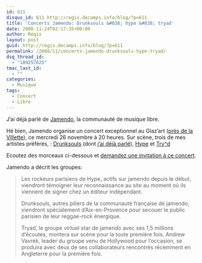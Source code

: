 ```yaml
---
id: 611
disqus_id: 611 http://regis.decamps.info/blog/?p=611
title: 'Concerts Jamendo: Drunksouls &#038; hype &#038; tryad'
date: 2008-11-24T02:17:35+00:00
author: Régis
layout: post
guid: http://regis.decamps.info/blog/?p=611
permalink: /2008/11/concerts-jamendo-drunksouls-hype-tryad/
dsq_thread_id:
  - "189257625"
tmac_last_id:
  - ""
categories:
  - Musique
tags:
  - Concert
  - Libre
---
```

J’ai déjà parlé de [Jamendo](http://www.jamendo.com/fr/), la communauté de musique libre.

Hé bien, Jamendo organise un concert exceptionnel au Glaz’art ([près de la Villette](http://maps.google.com/maps?f=q&hl=fr&geocode=&q=7+avenue+de+la+Porte+de+la+Villette,+paris+(glaz%27art)&sll=48.533608,4.142398&sspn=0.009705,0.019226&g=7+avenue+de+la+Porte+de+la+Villette,+paris&ie=UTF8&z=16&iwloc=addr)), ce mercredi 26 novembre à 20 heures. Sur scène, trois de mes artistes préférés, : [Drunksouls](http://www.jamendo.com/fr/artist/drunksouls) (dont [j’ai déjà parlé](http://regis.decamps.info/blog/2006/03/drunksouls/)), [Hype](http://www.jamendo.com/fr/artist/hype) et [Try^d](http://www.jamendo.com/fr/artist/tryad)

<div align="center">
</div>

Ecoutez des morceaux ci-dessous et [demandez une invitation à ce concert](http://blog.jamendo.com/2008/11/10/jamendo-fait-son-show).
  
<!--more-->


  
Jamendo a décrit les groupes:

> Les rockeurs parisiens de Hype, actifs sur jamendo depuis le début, viendront témoigner leur reconnaissance au site au moment où ils viennent de signer chez un éditeur indépendant.
> 
> Drunksouls, autres piliers de la communauté française de jamendo, viendront spécialement d’Aix-en-Provence pour secouer le public parisien de leur reggae-rock énergique.
> 
> Tryad, le groupe virtuel star de jamendo avec ses 1,5 millions d’écoutes, montera sur scène pour la toute première fois. Andrew Vavrek, leader du groupe venu de Hollywood pour l’occasion, se produira avec deux de ses collaborateurs rencontrés récemment en Angleterre pour la première fois.
